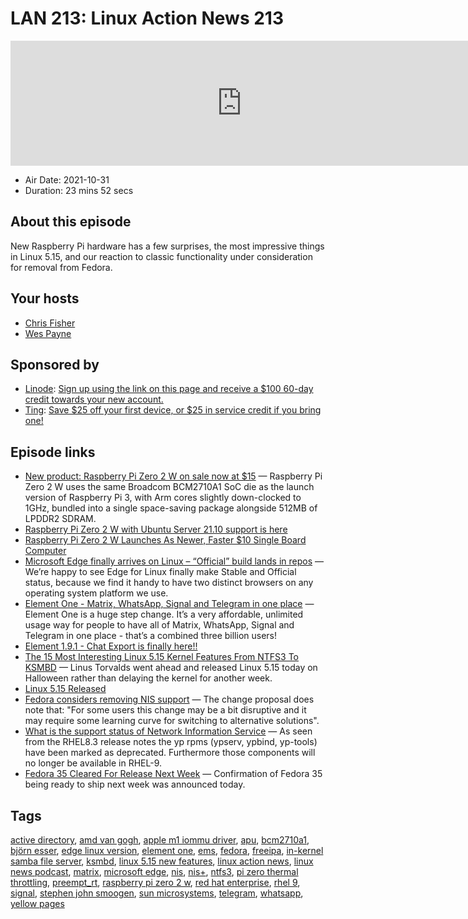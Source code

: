 # LAN 213: Linux Action News 213

<iframe src="https://player.fireside.fm/v2/DAcK9LdX+N8bwbKkY?theme=dark" width="740" height="200" frameborder="0" scrolling="no"></iframe>

* Air Date: 2021-10-31
* Duration: 23 mins 52 secs

## About this episode

New Raspberry Pi hardware has a few surprises, the most impressive things in Linux 5.15, and our reaction to classic functionality under consideration for removal from Fedora.

## Your hosts
* [Chris Fisher](https://linuxactionnews.com/hosts/chris)
* [Wes Payne](https://linuxactionnews.com/hosts/wes)

## Sponsored by

  * [Linode](http://linode.com/lan): [Sign up using the link on this page and receive a $100 60-day credit towards your new account. ](http://linode.com/lan)
  * [Ting](https://linux.ting.com): [Save $25 off your first device, or $25 in service credit if you bring one!](https://linux.ting.com)



## Episode links

  * [New product: Raspberry Pi Zero 2 W on sale now at $15](https://www.raspberrypi.com/news/new-raspberry-pi-zero-2-w-2/ "New product: Raspberry Pi Zero 2 W on sale now at $15") — Raspberry Pi Zero 2 W uses the same Broadcom BCM2710A1 SoC die as the launch version of Raspberry Pi 3, with Arm cores slightly down-clocked to 1GHz, bundled into a single space-saving package alongside 512MB of LPDDR2 SDRAM. 
  * [Raspberry Pi Zero 2 W with Ubuntu Server 21.10 support is here](https://ubuntu.com//blog/raspberry-pi-zero-2-w-with-ubuntu-server-support-is-here "Raspberry Pi Zero 2 W with Ubuntu Server 21.10 support is here")
  * [Raspberry Pi Zero 2 W Launches As Newer, Faster $10 Single Board Computer](https://www.phoronix.com/scan.php?page=news_item&px=Raspberry-Pi-Zero-2-W "Raspberry Pi Zero 2 W Launches As Newer, Faster $10 Single Board Computer")
  * [Microsoft Edge finally arrives on Linux – “Official” build lands in repos](https://nakedsecurity.sophos.com/2021/10/29/microsoft-edge-finally-arrives-on-linux-official-build-lands-in-repos/ "Microsoft Edge finally arrives on Linux – “Official” build lands in repos") — We’re happy to see Edge for Linux finally make Stable and Official status, because we find it handy to have two distinct browsers on any operating system platform we use.
  * [Element One - Matrix, WhatsApp, Signal and Telegram in one place](https://element.io/blog/element-one-all-of-matrix-whatsapp-signal-and-telegram-in-one-place/ "Element One - Matrix, WhatsApp, Signal and Telegram in one place") — Element One is a huge step change. It’s a very affordable, unlimited usage way for people to have all of Matrix, WhatsApp, Signal and Telegram in one place - that’s a combined three billion users!
  * [Element 1.9.1 - Chat Export is finally here!!](https://element.io/blog/element-1-9-1-export-is-finally-here/ "Element 1.9.1 - Chat Export is finally here!!")
  * [The 15 Most Interesting Linux 5.15 Kernel Features From NTFS3 To KSMBD](https://www.phoronix.com/scan.php?page=news_item&px=Linux-5.15-Feature-Look "The 15 Most Interesting Linux 5.15 Kernel Features From NTFS3 To KSMBD") — Linus Torvalds went ahead and released Linux 5.15 today on Halloween rather than delaying the kernel for another week.
  * [Linux 5.15 Released](https://www.phoronix.com/scan.php?page=news_item&px=Linux-5.15-Released "Linux 5.15 Released")
  * [Fedora considers removing NIS support](https://lwn.net/SubscriberLink/874174/5409c2e748e1f3f3/ "Fedora considers removing NIS support") — The change proposal does note that: "For some users this change may be a bit disruptive and it may require some learning curve for switching to alternative solutions".
  * [What is the support status of Network Information Service](https://access.redhat.com/solutions/5991271 "What is the support status of Network Information Service") — As seen from the RHEL8.3 release notes the yp rpms (ypserv, ypbind, yp-tools) have been marked as deprecated. Furthermore those components will no longer be available in RHEL-9.
  * [Fedora 35 Cleared For Release Next Week](https://www.phoronix.com/scan.php?page=news_item&px=Fedora-35-Next-Week "Fedora 35 Cleared For Release Next Week") — Confirmation of Fedora 35 being ready to ship next week was announced today.



## Tags

[active directory](https://linuxactionnews.com/tags/active%20directory), [amd van gogh](https://linuxactionnews.com/tags/amd%20van%20gogh), [apple m1 iommu driver](https://linuxactionnews.com/tags/apple%20m1%20iommu%20driver), [apu](https://linuxactionnews.com/tags/apu), [bcm2710a1](https://linuxactionnews.com/tags/bcm2710a1), [björn esser](https://linuxactionnews.com/tags/bj%C3%B6rn%20esser), [edge linux version](https://linuxactionnews.com/tags/edge%20linux%20version), [element one](https://linuxactionnews.com/tags/element%20one), [ems](https://linuxactionnews.com/tags/ems), [fedora](https://linuxactionnews.com/tags/fedora), [freeipa](https://linuxactionnews.com/tags/freeipa), [in-kernel samba file server](https://linuxactionnews.com/tags/in-kernel%20samba%20file%20server), [ksmbd](https://linuxactionnews.com/tags/ksmbd), [linux 5.15 new features](https://linuxactionnews.com/tags/linux%205.15%20new%20features), [linux action news](https://linuxactionnews.com/tags/linux%20action%20news), [linux news podcast](https://linuxactionnews.com/tags/linux%20news%20podcast), [matrix](https://linuxactionnews.com/tags/matrix), [microsoft edge](https://linuxactionnews.com/tags/microsoft%20edge), [nis](https://linuxactionnews.com/tags/nis), [nis+](https://linuxactionnews.com/tags/nis+), [ntfs3](https://linuxactionnews.com/tags/ntfs3), [pi zero thermal throttling](https://linuxactionnews.com/tags/pi%20zero%20thermal%20throttling), [preempt_rt](https://linuxactionnews.com/tags/preempt_rt), [raspberry pi zero 2 w](https://linuxactionnews.com/tags/raspberry%20pi%20zero%202%20w), [red hat enterprise](https://linuxactionnews.com/tags/red%20hat%20enterprise), [rhel 9](https://linuxactionnews.com/tags/rhel%209), [signal](https://linuxactionnews.com/tags/signal), [stephen john smoogen](https://linuxactionnews.com/tags/stephen%20john%20smoogen), [sun microsystems](https://linuxactionnews.com/tags/sun%20microsystems), [telegram](https://linuxactionnews.com/tags/telegram), [whatsapp](https://linuxactionnews.com/tags/whatsapp), [yellow pages](https://linuxactionnews.com/tags/yellow%20pages)